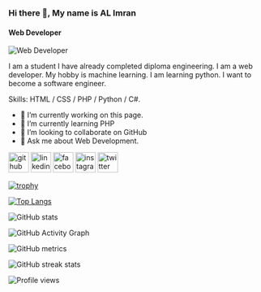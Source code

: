 ### Hi there 👋, My name is AL Imran
#### Web Developer
![Web Developer](https://pbs.twimg.com/profile_images/1352143800496361474/rMK40vz0_400x400.jpg)

I am a student I have already completed diploma engineering. I am a web developer. My hobby is machine learning. I am learning python. I want to become a software engineer.

Skills: HTML / CSS / PHP / Python / C#.

- 🔭 I’m currently working on this page. 
- 🌱 I’m currently learning PHP 
- 👯 I’m looking to collaborate on GitHub 
- 💬 Ask me about Web Development. 


[<img src='https://cdn.jsdelivr.net/npm/simple-icons@3.0.1/icons/github.svg' alt='github' height='40'>](https://github.com/imranhub10)  [<img src='https://cdn.jsdelivr.net/npm/simple-icons@3.0.1/icons/linkedin.svg' alt='linkedin' height='40'>](https://www.linkedin.com/in/https://www.linkedin.com/in/al-imran-019307261//)  [<img src='https://cdn.jsdelivr.net/npm/simple-icons@3.0.1/icons/facebook.svg' alt='facebook' height='40'>](https://www.facebook.com/https://www.facebook.com/profile.php?id=100077988150269)  [<img src='https://cdn.jsdelivr.net/npm/simple-icons@3.0.1/icons/instagram.svg' alt='instagram' height='40'>](https://www.instagram.com/alimran1110/)  [<img src='https://cdn.jsdelivr.net/npm/simple-icons@3.0.1/icons/twitter.svg' alt='twitter' height='40'>](https://twitter.com/@Lmr87341062)  

[![trophy](https://github-profile-trophy.vercel.app/?username=imranhub10)](https://github.com/ryo-ma/github-profile-trophy)

[![Top Langs](https://github-readme-stats.vercel.app/api/top-langs/?username=imranhub10)](https://github.com/anuraghazra/github-readme-stats)

![GitHub stats](https://github-readme-stats.vercel.app/api?username=imranhub10&show_icons=true&count_private=true)  

![GitHub Activity Graph](https://activity-graph.herokuapp.com/graph?username=imranhub10)  

![GitHub metrics](https://metrics.lecoq.io/imranhub10)  

![GitHub streak stats](https://streak-stats.demolab.com/?user=imranhub10)  

![Profile views](https://gpvc.arturio.dev/imranhub10)  
